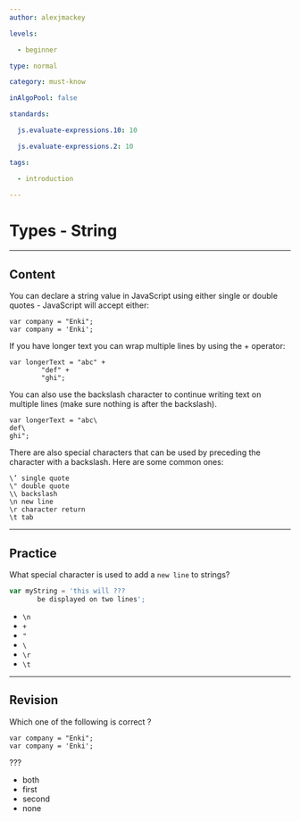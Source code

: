 ```yaml
---
author: alexjmackey

levels:

  - beginner

type: normal

category: must-know

inAlgoPool: false

standards:

  js.evaluate-expressions.10: 10

  js.evaluate-expressions.2: 10

tags:

  - introduction

---
```


# Types - String

---
## Content

You can declare a string value in JavaScript using either single or double quotes - JavaScript will accept either:
```
var company = "Enki";
var company = 'Enki';
```

If you have longer text you can wrap multiple lines by using the + operator:

```
var longerText = "abc" +
		"def" +
		"ghi";
```

You can also use the backslash character to continue writing text on multiple lines (make sure nothing is after the backslash).

```
var longerText = "abc\
def\
ghi";
```

There are also special characters that can be used by preceding the character with a backslash. Here are some common ones:
```
\’ single quote
\" double quote
\\ backslash
\n new line
\r character return
\t tab
```

---
## Practice

What special character is used to add a `new line` to strings?

```javascript
var myString = 'this will ???
       be displayed on two lines';
```


* `\n`
* `+`
* `"`
* `\`
* `\r`
* `\t`

---
## Revision

Which one of the following is correct ?
```
var company = "Enki";
var company = 'Enki';
```

???


* both
* first
* second
* none
